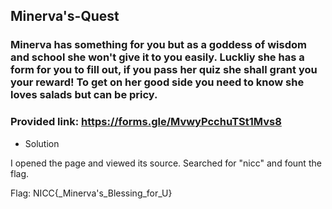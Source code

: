 ## Minerva's-Quest

### Minerva has something for you but as a goddess of wisdom and school she won't give it to you easily. Luckliy she has a form for you to fill out, if you pass her quiz she shall grant you your reward! To get on her good side you need to know she loves salads but can be pricy.
### Provided link: https://forms.gle/MvwyPcchuTSt1Mvs8

- Solution

I opened the page and viewed its source. Searched for "nicc" and fount the flag.

Flag: NICC{_Minerva's_Blessing_for_U}